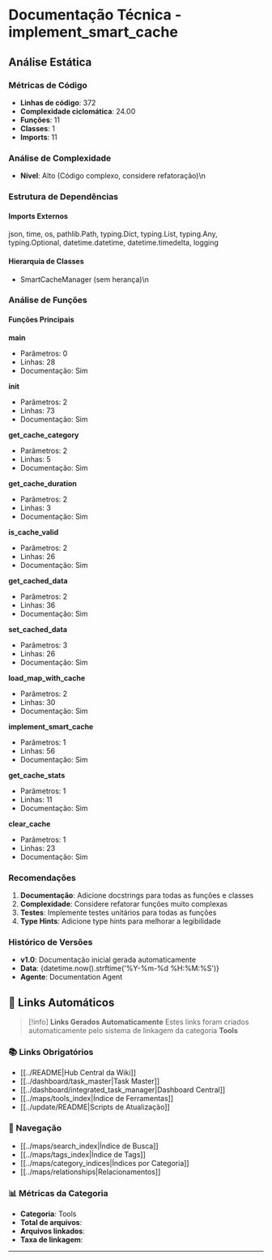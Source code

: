 # Documentação Técnica - implement_smart_cache

## Análise Estática

### Métricas de Código
- **Linhas de código**: 372
- **Complexidade ciclomática**: 24.00
- **Funções**: 11
- **Classes**: 1
- **Imports**: 11

### Análise de Complexidade
- **Nível**: Alto (Código complexo, considere refatoração)\n
### Estrutura de Dependências

#### Imports Externos
json, time, os, pathlib.Path, typing.Dict, typing.List, typing.Any, typing.Optional, datetime.datetime, datetime.timedelta, logging

#### Hierarquia de Classes
- SmartCacheManager (sem herança)\n
### Análise de Funções

#### Funções Principais
**main**
- Parâmetros: 0
- Linhas: 28
- Documentação: Sim

**__init__**
- Parâmetros: 2
- Linhas: 73
- Documentação: Sim

**get_cache_category**
- Parâmetros: 2
- Linhas: 5
- Documentação: Sim

**get_cache_duration**
- Parâmetros: 2
- Linhas: 3
- Documentação: Sim

**is_cache_valid**
- Parâmetros: 2
- Linhas: 26
- Documentação: Sim

**get_cached_data**
- Parâmetros: 2
- Linhas: 36
- Documentação: Sim

**set_cached_data**
- Parâmetros: 3
- Linhas: 26
- Documentação: Sim

**load_map_with_cache**
- Parâmetros: 2
- Linhas: 30
- Documentação: Sim

**implement_smart_cache**
- Parâmetros: 1
- Linhas: 56
- Documentação: Sim

**get_cache_stats**
- Parâmetros: 1
- Linhas: 11
- Documentação: Sim

**clear_cache**
- Parâmetros: 1
- Linhas: 23
- Documentação: Sim

### Recomendações

1. **Documentação**: Adicione docstrings para todas as funções e classes
2. **Complexidade**: Considere refatorar funções muito complexas
3. **Testes**: Implemente testes unitários para todas as funções
4. **Type Hints**: Adicione type hints para melhorar a legibilidade

### Histórico de Versões

- **v1.0**: Documentação inicial gerada automaticamente
- **Data**: {datetime.now().strftime('%Y-%m-%d %H:%M:%S')}
- **Agente**: Documentation Agent


## 🔗 **Links Automáticos**

> [!info] **Links Gerados Automaticamente**
> Estes links foram criados automaticamente pelo sistema de linkagem da categoria **Tools**

### **📚 Links Obrigatórios**
- [[../README|Hub Central da Wiki]]
- [[../dashboard/task_master|Task Master]]
- [[../dashboard/integrated_task_manager|Dashboard Central]]
- [[../maps/tools_index|Índice de Ferramentas]]
- [[../update/README|Scripts de Atualização]]

### **🧭 Navegação**
- [[../maps/search_index|Índice de Busca]]
- [[../maps/tags_index|Índice de Tags]]
- [[../maps/category_indices|Índices por Categoria]]
- [[../maps/relationships|Relacionamentos]]

### **📊 Métricas da Categoria**
- **Categoria**: Tools
- **Total de arquivos**: <!-- Contador automático -->
- **Arquivos linkados**: <!-- Contador automático -->
- **Taxa de linkagem**: <!-- Percentual automático -->

---

